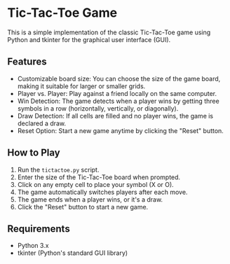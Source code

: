 # Tic-Tac-Toe Game

This is a simple implementation of the classic Tic-Tac-Toe game using Python and tkinter for the graphical user interface (GUI).

## Features

- Customizable board size: You can choose the size of the game board, making it suitable for larger or smaller grids.
- Player vs. Player: Play against a friend locally on the same computer.
- Win Detection: The game detects when a player wins by getting three symbols in a row (horizontally, vertically, or diagonally).
- Draw Detection: If all cells are filled and no player wins, the game is declared a draw.
- Reset Option: Start a new game anytime by clicking the "Reset" button.

## How to Play

1. Run the `tictactoe.py` script.
2. Enter the size of the Tic-Tac-Toe board when prompted.
3. Click on any empty cell to place your symbol (X or O).
4. The game automatically switches players after each move.
5. The game ends when a player wins, or it's a draw.
6. Click the "Reset" button to start a new game.

## Requirements

- Python 3.x
- tkinter (Python's standard GUI library)